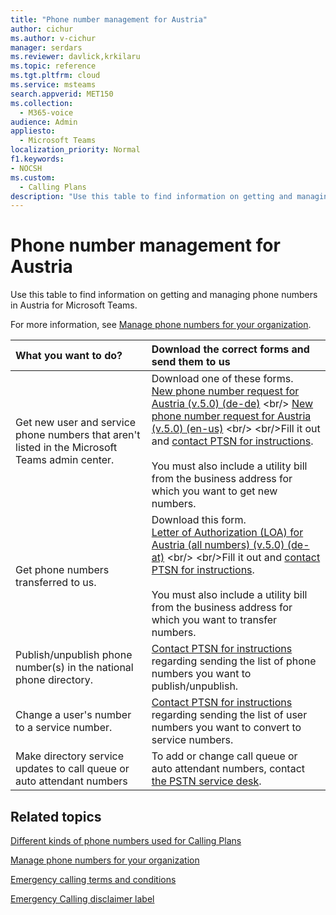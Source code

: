 ```yaml
---
title: "Phone number management for Austria"
author: cichur
ms.author: v-cichur
manager: serdars
ms.reviewer: davlick,krkilaru
ms.topic: reference
ms.tgt.pltfrm: cloud
ms.service: msteams
search.appverid: MET150
ms.collection: 
  - M365-voice
audience: Admin
appliesto: 
  - Microsoft Teams
localization_priority: Normal
f1.keywords:
- NOCSH
ms.custom: 
  - Calling Plans
description: "Use this table to find information on getting and managing phone numbers in Austria for Microsoft Teams."
---
```


# Phone number management for Austria

Use this table to find information on getting and managing phone numbers in Austria for Microsoft Teams.
  
For more information, see [Manage phone numbers for your organization](manage-phone-numbers-for-your-organization.md).
  
|**What you want to do?**|**Download the correct forms and send them to us**|
|:-----|:-----|
|Get new user and service phone numbers that aren't listed in the Microsoft Teams admin center.   <br/> |Download one of these forms. <br/>  [New phone number request for Austria (v.5.0) (de-de)](https://github.com/MicrosoftDocs/OfficeDocs-SkypeForBusiness/blob/live/Teams/downloads/new-number-request-forms/new-phone-number-request-for-austria-(v.5.0)-(de-de).pdf?raw=true) <br/>  [New phone number request for Austria (v.5.0) (en-us)](https://github.com/MicrosoftDocs/OfficeDocs-SkypeForBusiness/blob/live/Teams/downloads/new-number-request-forms/new-phone-number-request-for-austria-(v.5.0)-(en-us).pdf?raw=true) <br/>  <br/>Fill it out and [contact PTSN for instructions](contact-pstn-service-desk.md). <br/>  <br/>You must also include a utility bill from the business address for which you want to get new numbers. <br/> 
|Get phone numbers transferred to us.  <br/> | Download this form. <br/>[Letter of Authorization (LOA) for Austria (all numbers) (v.5.0) (de-at)](https://download.microsoft.com/download/3/e/2/3e27f3ee-0f38-4d73-b8e8-b43b9e1d1381/letter-of-authorization-(loa)-for-austria-(all-numbers)-(v.5.0)-(de-at).pdf) <br/> <br/>Fill it out and [contact PTSN for instructions](contact-pstn-service-desk.md).  <br/> <br/>You must also include a utility bill from the business address for which you want to transfer numbers.<br/> |
|Publish/unpublish phone number(s) in the national phone directory.  <br/> |[Contact PTSN for instructions](contact-pstn-service-desk.md) regarding sending the list of phone numbers you want to publish/unpublish.      <br/> |
|Change a user's number to a service number.  <br/> |[Contact PTSN for instructions](contact-pstn-service-desk.md) regarding sending the list of user numbers you want to convert to service numbers. <br/> |
|Make directory service updates to call queue or auto attendant numbers|To add or change call queue or auto attendant numbers, contact [the PSTN service desk](contact-pstn-service-desk.md). |

## Related topics

[Different kinds of phone numbers used for Calling Plans](../different-kinds-of-phone-numbers-used-for-calling-plans.md)

[Manage phone numbers for your organization](manage-phone-numbers-for-your-organization.md)

[Emergency calling terms and conditions](../emergency-calling-terms-and-conditions.md)
  
[Emergency Calling disclaimer label](https://download.microsoft.com/download/a/8/0/a807c43d-2177-4fe0-8732-86b3784ae6e5/emergency-calling-label-(en-us)-(v.1.0).zip)
